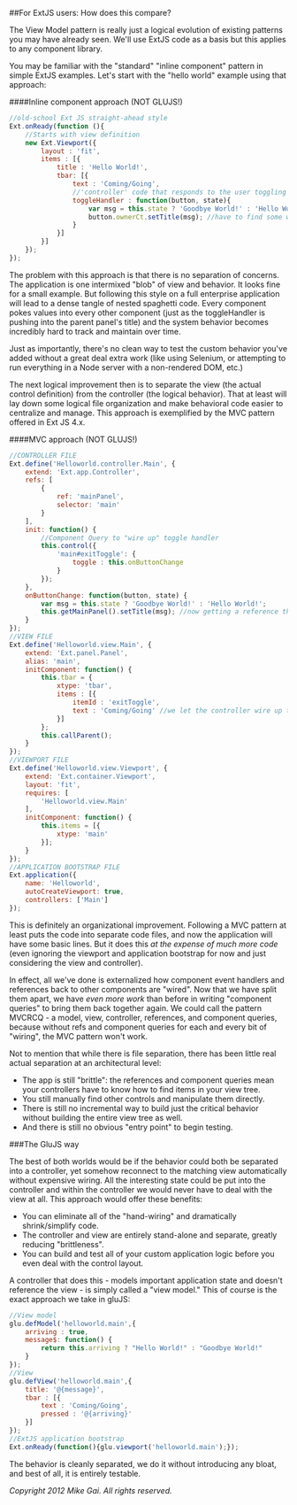 ##For ExtJS users: How does this compare?

The View Model pattern is really just a logical evolution of existing patterns you may have already seen. We'll use ExtJS code as a basis but this applies to any component library.

You may be familiar with the "standard" "inline component" pattern in simple ExtJS examples. Let's start with the "hello world" example using that approach:

####Inline component approach (NOT GLUJS!)

```javascript
//old-school Ext JS straight-ahead style
Ext.onReady(function (){
    //Starts with view definition
    new Ext.Viewport({
        layout : 'fit',
        items : [{
            title : 'Hello World!',
            tbar: [{
                text : 'Coming/Going',
                //'controller' code that responds to the user toggling the button
                toggleHandler : function(button, state){
                    var msg = this.state ? 'Goodbye World!' : 'Hello World!';
                    button.ownerCt.setTitle(msg); //have to find some way to reference the other control
                }
            }]
        }]
    });
});

```

The problem with this approach is that there is no separation of concerns. The application is one intermixed "blob" of view and behavior. It looks fine for a small example. But following this style on a full enterprise application will lead to a dense tangle of nested spaghetti code. Every component pokes values into every other component (just as the toggleHandler is pushing into the parent panel's title) and the system behavior becomes incredibly hard to track and maintain over time.

Just as importantly, there's no clean way to test the custom behavior you've added without a great deal extra work (like using Selenium, or attempting to run everything in a Node server with a non-rendered DOM, etc.)

The next logical improvement then is to separate the view (the actual control definition) from the controller (the logical behavior). That at least will lay down some logical file organization and make behavioral code easier to centralize and manage. This approach is exemplified by the MVC pattern offered in Ext JS 4.x.

####MVC approach (NOT GLUJS!)

```javascript
//CONTROLLER FILE
Ext.define('Helloworld.controller.Main', {
    extend: 'Ext.app.Controller',
    refs: [
        {
            ref: 'mainPanel',
            selector: 'main'
        }
    ],
    init: function() {
        //Component Query to "wire up" toggle handler
        this.control({
            'main#exitToggle': {
                toggle : this.onButtonChange
            }
        });
    },    
    onButtonChange: function(button, state) {
        var msg = this.state ? 'Goodbye World!' : 'Hello World!';
        this.getMainPanel().setTitle(msg); //now getting a reference through the component query defined in refs
    }
});
//VIEW FILE
Ext.define('Helloworld.view.Main', {
    extend: 'Ext.panel.Panel',
    alias: 'main',    
    initComponent: function() {
        this.tbar = {
            xtype: 'tbar',
            items : [{
                itemId : 'exitToggle',
                text : 'Coming/Going' //we let the controller wire up the toggle handler
            }]
        };        
        this.callParent();
    }
});
//VIEWPORT FILE
Ext.define('Helloworld.view.Viewport', {
    extend: 'Ext.container.Viewport',
    layout: 'fit',    
    requires: [
        'Helloworld.view.Main'
    ],    
    initComponent: function() {
        this.items = [{
            xtype: 'main'
        }];
    }
});
//APPLICATION BOOTSTRAP FILE
Ext.application({
    name: 'Helloworld',    
    autoCreateViewport: true,
    controllers: ['Main']
});
```

This is definitely an organizational improvement. Following a MVC pattern at least puts the code into separate code files, and now the application will have some basic lines. But it does this *at the expense of much more code* (even ignoring the viewport and application bootstrap for now and just considering the view and controller).

In effect, all we've done is externalized how component event handlers and references back to other components are "wired". Now that we have split them apart, we have *even more work* than before in writing "component queries" to bring them back together again. We could call the pattern MVCRCQ - a model, view, controller, references, and component queries, because without refs and component queries for each and every bit of "wiring", the MVC pattern won't work.

Not to mention that while there is file separation, there has been little real actual separation at an architectural level:
 * The app is still "brittle": the references and component queries mean your controllers have to know how to find items in your view tree.
 * You still manually find other controls and manipulate them directly.
 * There is still no incremental way to build just the critical behavior without building the entire view tree as well.
 * And there is still no obvious "entry point" to begin testing.

###The GluJS way

The best of both worlds would be if the behavior could both be separated into a controller, yet somehow reconnect to the matching view automatically without expensive wiring. All the interesting state could be put into the controller and within the controller we would never have to deal with the view at all. This approach would offer these benefits:

 * You can eliminate all of the "hand-wiring" and dramatically shrink/simplify code.
 * The controller and view are entirely stand-alone and separate, greatly reducing "brittleness".
 * You can build and test all of your custom application logic before you even deal with the control layout.

A controller that does this - models important application state and doesn't reference the view - is simply called a "view model."
This of course is the exact approach we take in gluJS:

```javascript
//View model
glu.defModel('helloworld.main',{
    arriving : true,
    message$: function() {
        return this.arriving ? "Hello World!" : "Goodbye World!"
    }
});
//View
glu.defView('helloworld.main',{
    title: '@{message}',
    tbar : [{
        text : 'Coming/Going',
        pressed : '@{arriving}'            
    }]
});
//ExtJS application bootstrap
Ext.onReady(function(){glu.viewport('helloworld.main');});
```

The behavior is cleanly separated, we do it without introducing any bloat, and best of all, it is entirely testable.


*Copyright 2012 Mike Gai. All rights reserved.*